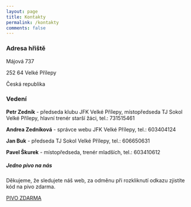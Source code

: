 ```yaml
---
layout: page
title: Kontakty
permalink: /kontakty
comments: false
---
```


<div class="row justify-content-between">
<div class="col-md-8 pr-5">

  
<h3>Adresa hřiště</h3>
 <p>Májová 737</p>
 <p>252 64 Velké Přílepy</p>
 <p>Česká republika</p>

<h3>Vedení</h3>
 <p><b>Petr Zedník</b> - předseda klubu JFK Velké Přílepy, místopředseda TJ Sokol Velké Přílepy, hlavní trenér starší žáci, tel.: 731515461</p>
 <p><b>Andrea Zedníková</b> - správce webu JFK Velké Přílepy, tel.: 603404124</p>
 <p><b>Jan Buk</b> - předseda TJ Sokol Velké Přílepy, tel.: 606650631</p>
 <p><b>Pavel Škurek</b> - místopředseda, trenér mladších, tel.: 603410612</p>
  
</div>

<div class="col-md-4">

<div class="sticky-top sticky-top-80">
<h5>Jedno pivo na nás</h5>

<p>Děkujeme, že sledujete náš web, za odměnu při rozkliknutí odkazu zjistíte kód na pivo zdarma.</p>
  

<a href="https://tynkagottwaldova.github.io/velke-prilepy/pivo" class="btn btn-danger">PIVO ZDARMA</a>

</div>
